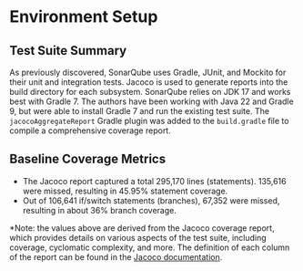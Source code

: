 # Environment Setup

## Test Suite Summary

As previously discovered, SonarQube uses Gradle, JUnit, and Mockito for their unit and integration
tests. Jacoco is used to generate reports into the build directory for each subsystem. SonarQube
relies on JDK 17 and works best with Gradle 7. The authors have been working with Java 22 and Gradle 9,
but were able to install Gradle 7 and run the existing test suite. The `jacocoAggregateReport` Gradle
plugin was added to the `build.gradle` file to compile a comprehensive coverage report.

## Baseline Coverage Metrics

* The Jacoco report captured a total 295,170 lines (statements). 135,616 were missed, resulting in
  45.95% statement coverage.
* Out of 106,641 if/switch statements (branches), 67,352 were missed, resulting in about 36%
  branch coverage.

*Note: the values above are derived from the Jacoco coverage report, which provides details on
various aspects of the test suite, including coverage, cyclomatic complexity, and more. The
definition of each column of the report can be found in the [Jacoco documentation][jacoco_docs].

[jacoco_docs]: https://www.eclemma.org/jacoco/trunk/doc/counters.html
